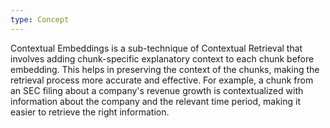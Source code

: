```yaml
---
type: Concept
---
```


Contextual Embeddings is a sub-technique of Contextual Retrieval that involves adding chunk-specific explanatory context to each chunk before embedding. This helps in preserving the context of the chunks, making the retrieval process more accurate and effective. For example, a chunk from an SEC filing about a company's revenue growth is contextualized with information about the company and the relevant time period, making it easier to retrieve the right information.